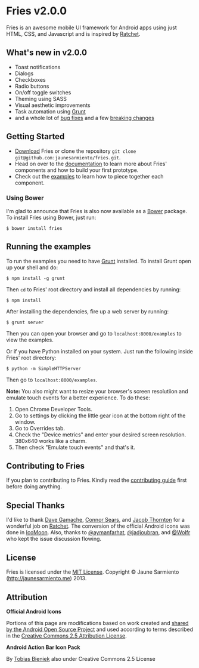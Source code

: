 # Fries v2.0.0

Fries is an awesome mobile UI framework for Android apps using just HTML, CSS,
and Javascript and is inspired by [Ratchet].


## What's new in v2.0.0

* Toast notifications
* Dialogs
* Checkboxes
* Radio buttons
* On/off toggle switches
* Theming using SASS
* Visual aesthetic improvements
* Task automation using [Grunt]
* and a whole lot of [bug fixes] and a few [breaking changes]


## Getting Started

* [Download] Fries or clone the repository `git clone git@github.com:jaunesarmiento/fries.git`.
* Head on over to the [documentation] to learn more about Fries' components and how to build your first prototype.
* Check out the [examples] to learn how to piece together each component.

### Using Bower

I'm glad to announce that Fries is also now available as a [Bower] package. To
install Fries using Bower, just run:

```shell
$ bower install fries
```


## Running the examples

To run the examples you need to have [Grunt] installed. To install Grunt open up
your shell and do:

```shell
$ npm install -g grunt
```

Then `cd` to Fries' root directory and install all dependencies by running:

```shell
$ npm install
```

After installing the dependencies, fire up a web server by running:

```shell
$ grunt server
```

Then you can open your browser and go to `localhost:8000/examples` to view the
examples.

Or if you have Python installed on your system. Just run the following inside
Fries' root directory:

```shell
$ python -m SimpleHTTPServer
```

Then go to `localhost:8000/examples`.

__Note:__ You also might want to resize your browser's screen resolutiion and
emulate touch events for a better experience. To do these:

1. Open Chrome Developer Tools.
2. Go to settings by clicking the little gear icon at the bottom right of the
   window.
3. Go to Overrides tab.
4. Check the "Device metrics" and enter your desired screen resolution. 380x640
   works like a charm.
5. Then check "Emulate touch events" and that's it.


## Contributing to Fries

If you plan to contributing to Fries. Kindly read the [contributing guide] first before doing anything.


## Special Thanks

I'd like to thank [Dave Gamache], [Connor Sears], and [Jacob Thornton] for a wonderful job on [Ratchet].
The conversion of the official Android icons was done in [IcoMoon]. Also, thanks to [@aymanfarhat](https://github.com/aymanfarhat),
[@jadjoubran](https://github.com/jadjoubran), and [@Wolfr](https://github.com/Wolfr) who kept the issue discussion flowing.


## License

Fries is licensed under the [MIT License]. Copyright &copy; Jaune Sarmiento (http://jaunesarmiento.me) 2013.


## Attribution
**Official Android Icons**

Portions of this page are modifications based on work created and [shared by the Android Open Source Project](http://code.google.com/policies.html) and used according to terms described in the [Creative Commons 2.5 Attribution License](http://creativecommons.org/licenses/by/2.5/).

__Android Action Bar Icon Pack__

By [Tobias Bieniek](https://github.com/Turbo87/Android-Action-Bar-Icon-Pack-Font) also under Creative Commons 2.5 License

[Download]: https://github.com/jaunesarmiento/fries/archive/master.zip
[Ratchet]: http://maker.github.io/ratchet
[documentation]: http://jaunesarmiento.me/fries
[Grunt]: http://gruntjs.com/
[Bower]: http://bower.io/
[examples]: https://github.com/jaunesarmiento/fries/tree/master/examples
[bug fixes]: https://github.com/jaunesarmiento/fries/issues?labels=&page=1&state=closed
[breaking changes]: https://github.com/jaunesarmiento/fries/wiki/Breaking-Changes
[Dave Gamache]: http://github.com/dhgamache
[Connor Sears]: http://github.com/connors
[Jacob Thornton]: http://github.com/fat
[IcoMoon]: http://icomoon.io
[MIT License]: http://opensource.org/licenses/MIT
[contributing guide]: https://github.com/jaunesarmiento/fries/wiki/Contributing-to-Fries